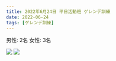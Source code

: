 ```yaml
---
title: 2022年6月24日 平日活動班 ゲレンデ訓練
date: 2022-06-24
tags: [ゲレンデ訓練]
---
```


男性: 2名
女性: 3名

![](/2022/06/24/20220624/1.jpg)
![](/2022/06/24/20220624/2.jpg)
